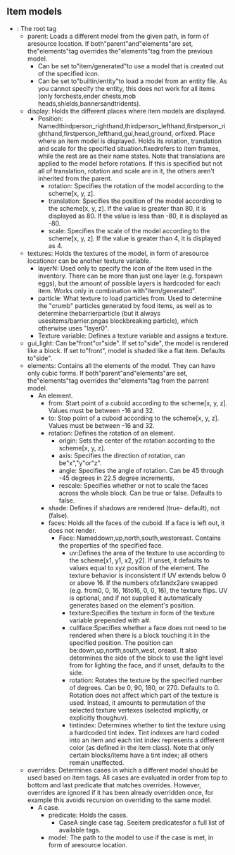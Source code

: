 ## Item models
- : The root tag
	- parent: Loads a different model from the given path, in form of aresource location. If both"parent"and"elements"are set, the"elements"tag overrides the"elements"tag from the previous model.
		- Can be set to"item/generated"to use a model that is created out of the specified icon.
		- Can be set to"builtin/entity"to load a model from an entity file. As you cannot specify the entity, this does not work for all items (only forchests,ender chests,mob heads,shields,bannersandtridents).
	- display: Holds the different places where item models are displayed.
		- Position: Namedthirdperson_righthand,thirdperson_lefthand,firstperson_righthand,firstperson_lefthand,gui,head,ground, orfixed. Place where an item model is displayed. Holds its rotation, translation and scale for the specified situation.fixedrefers to item frames, while the rest are as their name states. Note that translations are applied to the model before rotations. If this is specified but not all of translation, rotation and scale are in it, the others aren't inherited from the parent.
			- rotation: Specifies the rotation of the model according to the scheme[x, y, z].
			- translation: Specifies the position of the model according to the scheme[x, y, z]. If the value is greater than 80, it is displayed as 80. If the value is less than -80, it is displayed as -80.
			- scale: Specifies the scale of the model according to the scheme[x, y, z]. If the value is greater than 4, it is displayed as 4.
	- textures: Holds the textures of the model, in form of aresource locationor can be another texture variable.
		- layerN: Used only to specify the icon of the item used in the inventory. There can be more than just one layer (e.g. forspawn eggs), but the amount of possible layers is hardcoded for each item. Works only in combination with"item/generated".
		- particle: What texture to load particles from. Used to determine the "crumb" particles generated by food items, as well as to determine thebarrierparticle (but it always usesitems/barrier.pngas blockbreaking particle), which otherwise uses "layer0".
		- Texture variable: Defines a texture variable and assigns a texture.
	- gui_light: Can be"front"or"side". If set to"side", the model is rendered like a block. If set to"front", model is shaded like a flat item. Defaults to"side".
	- elements: Contains all the elements of the model. They can have only cubic forms. If both"parent"and"elements"are set, the"elements"tag overrides the"elements"tag from the parrent model.
		- An element.
			- from: Start point of a cuboid according to the scheme[x, y, z]. Values must be between -16 and 32.
			- to: Stop point of a cuboid according to the scheme[x, y, z]. Values must be between -16 and 32.
			- rotation: Defines the rotation of an element.
				- origin: Sets the center of the rotation according to the scheme[x, y, z].
				- axis: Specifies the direction of rotation, can be"x","y"or"z".
				- angle: Specifies the angle of rotation. Can be 45 through -45 degrees in 22.5 degree increments.
				- rescale: Specifies whether or not to scale the faces across the whole block. Can be true or false. Defaults to false.
			- shade: Defines if shadows are rendered (true- default), not (false).
			- faces: Holds all the faces of the cuboid. If a face is left out, it does not render.
				- Face: Nameddown,up,north,south,westoreast. Contains the properties of the specified face.
					- uv:Defines the area of the texture to use according to the scheme[x1, y1, x2, y2]. If unset, it defaults to values equal to xyz position of the element. The texture behavior is inconsistent if UV extends below 0 or above 16. If the numbers ofx1andx2are swapped (e.g. from0, 0, 16, 16to16, 0, 0, 16), the texture flips. UV is optional, and if not supplied it automatically generates based on the element's position.
					- texture:Specifies the texture in form of the texture variable prepended with a#.
					- cullface:Specifies whether a face does not need to be rendered when there is a block touching it in the specified position. The position can be:down,up,north,south,west, oreast. It also determines the side of the block to use the light level from for lighting the face, and if unset, defaults to the side.
					- rotation: Rotates the texture by the specified number of degrees. Can be 0, 90, 180, or 270. Defaults to 0. Rotation does not affect which part of the texture is used. Instead, it amounts to permutation of the selected texture vertexes (selected implicitly, or explicitly thoughuv).
					- tintindex: Determines whether to tint the texture using a hardcoded tint index. Tint indexes are hard coded into an item and each tint index represents a different color (as defined in the item class). Note that only certain blocks/items have a tint index; all others remain unaffected.
	- overrides: Determines cases in which a different model should be used based on item tags. All cases are evaluated in order from top to bottom and last predicate that matches overrides. However, overrides are ignored if it has been already overridden once, for example this avoids recursion on overriding to the same model.
		- A case.
			- predicate: Holds the cases.
				- CaseA single case tag. Seeitem predicatesfor a full list of available tags.
			- model: The path to the model to use if the case is met, in form of aresource location.

